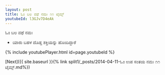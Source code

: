 ```yaml
---
layout: post
title: ಓಂ ಬಲ ವಥೆ ನಮಃ ೧೧ ಟೈಮ್ಸ್
youtubeId: l3GJv7D4eAk
---
```

 
 
 ಓಂ ಬಲ ವಥೆ ನಮಃ  
 
 -  ಯಾರು ಬಹಳ ದೊಡ್ಡ ಶಕ್ತಿಯನ್ನು ಹೊಂದಿದ್ದಾರೆ 
 
  
 
  
 
 
 
 
 
 


{% include youtubePlayer.html id=page.youtubeId %}
 
[Next]({{ site.baseurl }}{% link  split1/_posts/2014-04-11-ಓಂ ಉಪ ಸಂತಯ ನಮಃ ೧೧ ಟೈಮ್ಸ್.md%})
 
